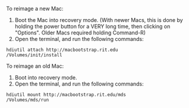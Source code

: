 To reimage a new Mac:

1. Boot the Mac into recovery mode. (With newer Macs, this is done by holding the power button for a VERY long time, then clicking on "Options". Older Macs required holding Command-R) 
2. Open the terminal, and run the following commands:
```
hdiutil attach http://macbootstrap.rit.edu
/Volumes/init/install
```

To reimage an old Mac:
1. Boot into recovery mode.
2. Open the terminal, and run the following commands:
```
hdiutil mount http://macbootstrap.rit.edu/mds
/Volumes/mds/run
```
